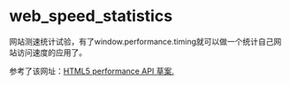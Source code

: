 web_speed_statistics
====================

网站测速统计试验，有了window.performance.timing就可以做一个统计自己网站访问速度的应用了。

参考了该网址：[HTML5 performance API 草案.](http://www.cnblogs.com/_franky/archive/2011/11/07/2238980.html)
